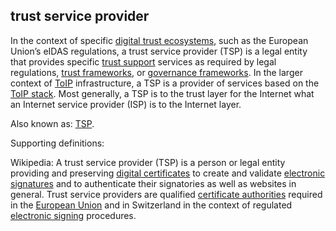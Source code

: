 ## trust service provider

<p class="c8"><span>In the context of specific </span><span class="c2"><a class="c3" href="#h.h47f86smlz4y">digital trust ecosystems</a></span><span>, such as the European Union’s eIDAS regulations, a trust service provider (TSP) is a legal entity that provides specific </span><span class="c2"><a class="c3" href="#h.451usstmcuuk">trust support</a></span><span>&nbsp;services as required by legal regulations, </span><span class="c2"><a class="c3" href="#h.2r5mn949idq">trust frameworks</a></span><span>, or </span><span class="c2"><a class="c3" href="#h.2x05z0r097mn">governance frameworks</a></span><span>. In the larger context of </span><span class="c2"><a class="c3" href="#h.nkx8p3tuemz">ToIP</a></span><span>&nbsp;infrastructure, a TSP is a provider of services based on the </span><span class="c2"><a class="c3" href="#h.wms58fgdch9m">ToIP stack</a></span><span class="c0">. Most generally, a TSP is to the trust layer for the Internet what an Internet service provider (ISP) is to the Internet layer.</span></p><p class="c8"><span>Also known as: </span><span class="c2"><a class="c3" href="#h.vlopzkfv2l6j">TSP</a></span><span class="c0">.</span></p><p class="c8"><span class="c0">Supporting definitions:</span></p><p class="c8"><span>Wikipedia: A trust service provider (TSP) is a person or legal entity providing and preserving </span><span class="c2"><a class="c3" href="https://www.google.com/url?q=https://en.wikipedia.org/wiki/Digital_certificate&amp;sa=D&amp;source=editors&amp;ust=1706779842894392&amp;usg=AOvVaw2k-_azu-2BwAs_rJbG2si8">digital certificates</a></span><span>&nbsp;to create and validate </span><span class="c2"><a class="c3" href="https://www.google.com/url?q=https://en.wikipedia.org/wiki/Electronic_signature&amp;sa=D&amp;source=editors&amp;ust=1706779842894632&amp;usg=AOvVaw1wnMaHW5w0jtbBg1qHcz4f">electronic signatures</a></span><span>&nbsp;and to authenticate their signatories as well as websites in general. Trust service providers are qualified </span><span class="c2"><a class="c3" href="https://www.google.com/url?q=https://en.wikipedia.org/wiki/Certificate_authority&amp;sa=D&amp;source=editors&amp;ust=1706779842894888&amp;usg=AOvVaw1VMA_wQwPcR8tSrgZLc7v4">certificate authorities</a></span><span>&nbsp;required in the </span><span class="c2"><a class="c3" href="https://www.google.com/url?q=https://en.wikipedia.org/wiki/European_Union&amp;sa=D&amp;source=editors&amp;ust=1706779842895110&amp;usg=AOvVaw2BYnGdSjsQ32agvyf7gEij">European Union</a></span><span>&nbsp;and in Switzerland in the context of regulated </span><span class="c2"><a class="c3" href="https://www.google.com/url?q=https://en.wikipedia.org/wiki/Electronic_signature&amp;sa=D&amp;source=editors&amp;ust=1706779842895302&amp;usg=AOvVaw03HjN_EvjB7bhc4IMvAtmI">electronic signing</a></span><span class="c0">&nbsp;procedures.</span></p>

